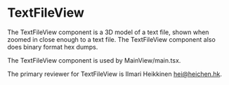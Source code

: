 # TextFileView

The TextFileView component is a 3D model of a text file, shown when zoomed in close enough to a text file. The TextFileView component also does binary format hex dumps.

The TextFileView component is used by MainView/main.tsx.

The primary reviewer for TextFileView is Ilmari Heikkinen <hei@heichen.hk>.
